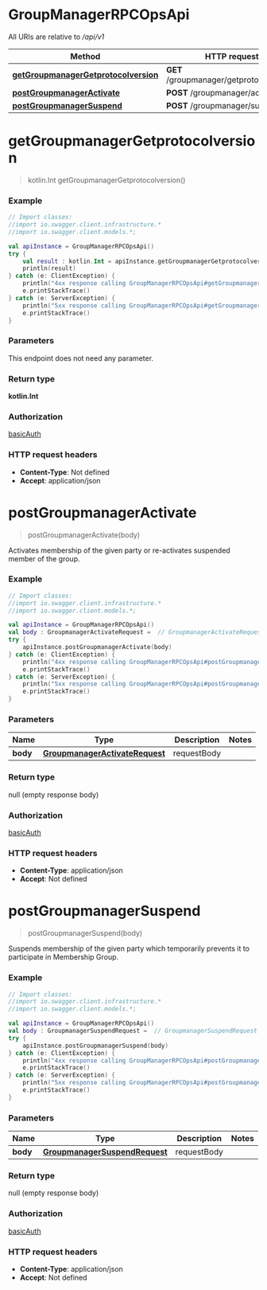 # GroupManagerRPCOpsApi

All URIs are relative to */api/v1*

Method | HTTP request | Description
------------- | ------------- | -------------
[**getGroupmanagerGetprotocolversion**](GroupManagerRPCOpsApi.md#getGroupmanagerGetprotocolversion) | **GET** /groupmanager/getprotocolversion | 
[**postGroupmanagerActivate**](GroupManagerRPCOpsApi.md#postGroupmanagerActivate) | **POST** /groupmanager/activate | 
[**postGroupmanagerSuspend**](GroupManagerRPCOpsApi.md#postGroupmanagerSuspend) | **POST** /groupmanager/suspend | 

<a name="getGroupmanagerGetprotocolversion"></a>
# **getGroupmanagerGetprotocolversion**
> kotlin.Int getGroupmanagerGetprotocolversion()



### Example
```kotlin
// Import classes:
//import io.swagger.client.infrastructure.*
//import io.swagger.client.models.*;

val apiInstance = GroupManagerRPCOpsApi()
try {
    val result : kotlin.Int = apiInstance.getGroupmanagerGetprotocolversion()
    println(result)
} catch (e: ClientException) {
    println("4xx response calling GroupManagerRPCOpsApi#getGroupmanagerGetprotocolversion")
    e.printStackTrace()
} catch (e: ServerException) {
    println("5xx response calling GroupManagerRPCOpsApi#getGroupmanagerGetprotocolversion")
    e.printStackTrace()
}
```

### Parameters
This endpoint does not need any parameter.

### Return type

**kotlin.Int**

### Authorization

[basicAuth](../README.md#basicAuth)

### HTTP request headers

 - **Content-Type**: Not defined
 - **Accept**: application/json

<a name="postGroupmanagerActivate"></a>
# **postGroupmanagerActivate**
> postGroupmanagerActivate(body)



Activates membership of the given party or re-activates suspended member of the group.

### Example
```kotlin
// Import classes:
//import io.swagger.client.infrastructure.*
//import io.swagger.client.models.*;

val apiInstance = GroupManagerRPCOpsApi()
val body : GroupmanagerActivateRequest =  // GroupmanagerActivateRequest | requestBody
try {
    apiInstance.postGroupmanagerActivate(body)
} catch (e: ClientException) {
    println("4xx response calling GroupManagerRPCOpsApi#postGroupmanagerActivate")
    e.printStackTrace()
} catch (e: ServerException) {
    println("5xx response calling GroupManagerRPCOpsApi#postGroupmanagerActivate")
    e.printStackTrace()
}
```

### Parameters

Name | Type | Description  | Notes
------------- | ------------- | ------------- | -------------
 **body** | [**GroupmanagerActivateRequest**](GroupmanagerActivateRequest.md)| requestBody |

### Return type

null (empty response body)

### Authorization

[basicAuth](../README.md#basicAuth)

### HTTP request headers

 - **Content-Type**: application/json
 - **Accept**: Not defined

<a name="postGroupmanagerSuspend"></a>
# **postGroupmanagerSuspend**
> postGroupmanagerSuspend(body)



Suspends membership of the given party which temporarily prevents it to participate in Membership Group.

### Example
```kotlin
// Import classes:
//import io.swagger.client.infrastructure.*
//import io.swagger.client.models.*;

val apiInstance = GroupManagerRPCOpsApi()
val body : GroupmanagerSuspendRequest =  // GroupmanagerSuspendRequest | requestBody
try {
    apiInstance.postGroupmanagerSuspend(body)
} catch (e: ClientException) {
    println("4xx response calling GroupManagerRPCOpsApi#postGroupmanagerSuspend")
    e.printStackTrace()
} catch (e: ServerException) {
    println("5xx response calling GroupManagerRPCOpsApi#postGroupmanagerSuspend")
    e.printStackTrace()
}
```

### Parameters

Name | Type | Description  | Notes
------------- | ------------- | ------------- | -------------
 **body** | [**GroupmanagerSuspendRequest**](GroupmanagerSuspendRequest.md)| requestBody |

### Return type

null (empty response body)

### Authorization

[basicAuth](../README.md#basicAuth)

### HTTP request headers

 - **Content-Type**: application/json
 - **Accept**: Not defined

